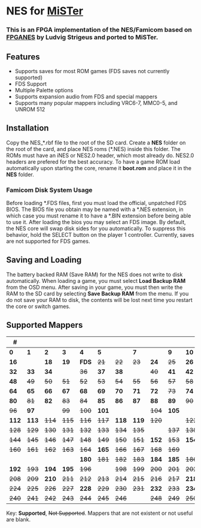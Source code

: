 # NES for [MiSTer](https://github.com/MiSTer-devel/Main_MiSTer/wiki) 

### This is an FPGA implementation of the NES/Famicom based on [FPGANES](https://github.com/strigeus/fpganes) by Ludvig Strigeus and ported to MiSTer.

## Features
 * Supports saves for most ROM games (FDS saves not currently supported)
 * FDS Support
 * Multiple Palette options
 * Supports expansion audio from FDS and special mappers
 * Supports many popular mappers including VRC6-7, MMC0-5, and UNROM 512

## Installation
Copy the NES_\*.rbf file to the root of the SD card. Create a **NES** folder on the root of the card, and place NES roms (\*.NES) inside this folder. The ROMs must have an iNES or NES2.0 header, which most already do. NES2.0 headers are prefered for the best accuracy. To have a game ROM load automatically upon starting the core, rename it **boot.rom** and place it in the **NES** folder.

### Famicom Disk System Usage
Before loading \*.FDS files, first you must load the official, unpatched FDS BIOS. The BIOS file you obtain may be named with a \*.NES extension, in which case you must rename it to have a \*.BIN extension before being able to use it. After loading the bios you may select an FDS image. By default, the NES core will swap disk sides for you automatically. To suppress this behavior, hold the SELECT button on the player 1 controller. Currently, saves are not supported for FDS games.

## Saving and Loading
The battery backed RAM (Save RAM) for the NES does not write to disk automatically. When loading a game, you must select **Load Backup RAM** from the OSD menu. After saving in your game, you must then write the RAM to the SD card by selecting **Save Backup RAM** from the menu. If you do not save your RAM to disk, the contents will be lost next time you restart the core or switch games.

## Supported Mappers

|#||||||||||||||||
|---|---|---|---|---|---|---|---|---|---|---|---|---|---|---|---|
|**0**|**1**|**2**|**3**|**4**|**5**||**7**||**9**|**10**|**11**|~~12~~|**13**||**15**|
|**16**||**18**|**19**|**FDS**|~~21~~|~~22~~|~~23~~|**24**|~~25~~|**26**||**28**||**30**||
|**32**|**33**|**34**||~~36~~|**37**|**38**||~~40~~|**41**|**42**|~~43~~|~~44~~|~~45~~|~~46~~|**47**|
|**48**|~~49~~|~~50~~|~~51~~|~~52~~|~~53~~|~~54~~|~~55~~|~~56~~|~~57~~|~~58~~|~~59~~|~~60~~|~~61~~|~~62~~|~~63~~|
|**64**|**65**|**66**|**67**|**68**|**69**|**70**|**71**|**72**|~~73~~|**74**|**75**|**76**|**77**|**78**|**79**|
|**80**|~~81~~|**82**|~~83~~|~~84~~|**85**|**86**|**87**|**88**|**89**|~~90~~|~~91~~|**92**|**93**|**94**|**95**|
|~~96~~|**97**||~~99~~|~~100~~|**101**|||~~104~~|**105**||**107**|~~108~~|~~109~~|~~110~~|~~111~~|
|**112**|**113**|~~114~~|~~115~~|~~116~~|~~117~~|**118**|**119**|~~120~~||~~122~~|~~123~~||~~125~~|~~126~~|~~127~~|
|~~128~~|~~129~~|~~130~~|~~131~~|~~132~~|~~133~~|~~134~~|~~135~~||~~137~~|~~138~~|~~139~~|**140**|~~141~~|~~142~~|~~143~~|
|~~144~~|~~145~~|~~146~~|~~147~~|~~148~~|~~149~~|~~150~~|~~151~~|**152**|~~153~~|**154**|**155**|~~156~~|~~157~~|**158**|~~159~~|
|~~160~~|~~161~~|~~162~~|~~163~~|~~164~~|**165**|~~166~~|~~167~~|~~168~~|~~169~~|||||||
|||||**180**|~~181~~|~~182~~|~~183~~|**184**|**185**|~~186~~|~~187~~|~~188~~|~~189~~|**190**|**191**|
|**192**|~~193~~|**194**|**195**|~~196~~||~~198~~|~~199~~|~~200~~|~~201~~|~~202~~|~~203~~|~~204~~|~~205~~|**206**|**207**|
|~~208~~|~~209~~|**210**|~~211~~|~~212~~|~~213~~|~~214~~|~~215~~|~~216~~|~~217~~|**218**||||~~222~~||
|~~224~~|~~225~~|~~226~~|~~227~~|**228**|~~229~~|~~230~~|~~231~~|**232**|~~233~~|**234**|~~235~~|~~236~~|~~237~~|||
|~~240~~|~~241~~|~~242~~|~~243~~|~~244~~|~~245~~|~~246~~||~~248~~|~~249~~|~~250~~|~~251~~|~~252~~||~~254~~|~~255~~|

Key: **Supported**, ~~Not Supported~~. Mappers that are not existent or not useful are blank.

